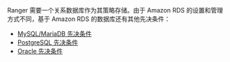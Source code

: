 Ranger 需要一个关系数据库作为其策略存储。由于 Amazon RDS 的设置和管理方式不同，基于 Amazon RDS 的数据库还有其他先决条件：

- [MySQL/MariaDB 先决条件]($MySQL_MariaDBPrerequisite)
- [PostgreSQL 先决条件]($PostgreSQLPrerequisite)
- [Oracle 先决条件]($OraclePrerequisite)
